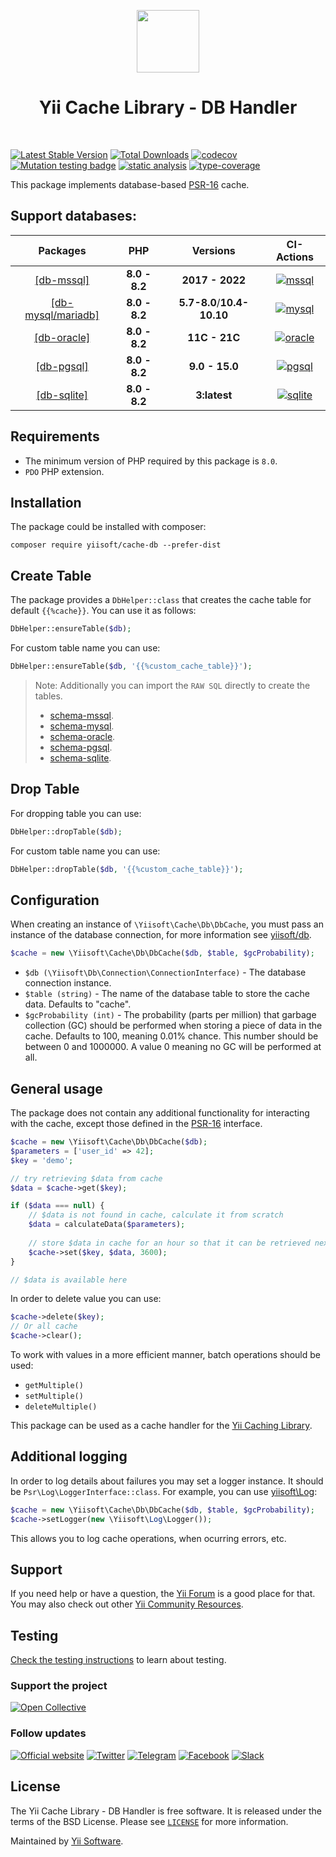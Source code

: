 <p align="center">
    <a href="https://github.com/yiisoft" target="_blank">
        <img src="https://yiisoft.github.io/docs/images/yii_logo.svg" height="100px">
    </a>
    <h1 align="center">Yii Cache Library - DB Handler</h1>
    <br>
</p>

[![Latest Stable Version](https://poser.pugx.org/yiisoft/cache-db/v/stable.png)](https://packagist.org/packages/yiisoft/cache-db)
[![Total Downloads](https://poser.pugx.org/yiisoft/cache-db/downloads.png)](https://packagist.org/packages/yiisoft/cache-db)
[![codecov](https://codecov.io/gh/yiisoft/cache-db/branch/master/graph/badge.svg?token=H7YALMK1YN)](https://codecov.io/gh/yiisoft/cache-db)
[![Mutation testing badge](https://img.shields.io/endpoint?style=flat&url=https%3A%2F%2Fbadge-api.stryker-mutator.io%2Fgithub.com%2Fyiisoft%2Fcache-db%2Fmaster)](https://dashboard.stryker-mutator.io/reports/github.com/yiisoft/cache-db/master)
[![static analysis](https://github.com/yiisoft/cache-db/workflows/static%20analysis/badge.svg)](https://github.com/yiisoft/cache-db/actions?query=workflow%3A%22static+analysis%22)
[![type-coverage](https://shepherd.dev/github/yiisoft/cache-db/coverage.svg)](https://shepherd.dev/github/yiisoft/cache-db)

This package implements database-based [PSR-16](https://www.php-fig.org/psr/psr-16/) cache.

## Support databases:

|                      Packages                       |      PHP      |    Versions     |                                                                        CI-Actions                                                                         |
|:---------------------------------------------------:|:-------------:|:---------------:|:---------------------------------------------------------------------------------------------------------------------------------------------------------:|
|  [[db-mssql]](https://github.com/yiisoft/db-mssql)  | **8.0 - 8.2** | **2017 - 2022** |  [![mssql](https://github.com/yiisoft/cache-db/actions/workflows/mssql.yml/badge.svg)](https://github.com/yiisoft/cache-db/actions/workflows/mssql.yml)   | |
|  [[db-mysql/mariadb]](https://github.com/yiisoft/db-mysql)  | **8.0 - 8.2** |  **5.7-8.0**/**10.4-10.10**  |  [![mysql](https://github.com/yiisoft/cache-db/actions/workflows/mysql.yml/badge.svg)](https://github.com/yiisoft/cache-db/actions/workflows/mysql.yml)   |
| [[db-oracle]](https://github.com/yiisoft/db-oracle) | **8.0 - 8.2** |  **11C - 21C**  | [![oracle](https://github.com/yiisoft/cache-db/actions/workflows/oracle.yml/badge.svg)](https://github.com/yiisoft/cache-db/actions/workflows/oracle.yml) |
|  [[db-pgsql]](https://github.com/yiisoft/db-pgsql)  | **8.0 - 8.2** | **9.0 - 15.0**  |  [![pgsql](https://github.com/yiisoft/cache-db/actions/workflows/pgsql.yml/badge.svg)](https://github.com/yiisoft/cache-db/actions/workflows/pgsql.yml)   |
| [[db-sqlite]](https://github.com/yiisoft/db-sqlite) | **8.0 - 8.2** |  **3:latest**   | [![sqlite](https://github.com/yiisoft/cache-db/actions/workflows/sqlite.yml/badge.svg)](https://github.com/yiisoft/cache-db/actions/workflows/sqlite.yml) |

## Requirements

- The minimum version of PHP required by this package is `8.0`.
- `PDO` PHP extension.

## Installation

The package could be installed with composer:

```
composer require yiisoft/cache-db --prefer-dist
```

## Create Table

The package provides a `DbHelper::class` that creates the cache table for default `{{%cache}}`. You can use it as follows:

```php
DbHelper::ensureTable($db);
```

For custom table name you can use:

```php
DbHelper::ensureTable($db, '{{%custom_cache_table}}');
```

> Note: Additionally you can import the `RAW SQL` directly to create the tables.
>
>- [schema-mssql](/docs/en/migration/schema-mssql.sql).
>- [schema-mysql](/docs/en/migration/schema-mysql.sql).
>- [schema-oracle](/docs/en/migration/schema-oci.sql).
>- [schema-pgsql](/docs/en/migration/schema-pgsql.sql).
>- [schema-sqlite](/docs/en/migration/schema-sqlite.sql).

## Drop Table

For dropping table you can use:

```php
DbHelper::dropTable($db);
```

For custom table name you can use:

```php
DbHelper::dropTable($db, '{{%custom_cache_table}}');
```

## Configuration

When creating an instance of `\Yiisoft\Cache\Db\DbCache`, you must pass an instance of the database connection,
for more information see [yiisoft/db](https://github.com/yiisoft/db/tree/master/docs/en#create-connection).

```php
$cache = new \Yiisoft\Cache\Db\DbCache($db, $table, $gcProbability);
```

- `$db (\Yiisoft\Db\Connection\ConnectionInterface)` - The database connection instance.
- `$table (string)` - The name of the database table to store the cache data. Defaults to "cache".
- `$gcProbability (int)` - The probability (parts per million) that garbage collection (GC) should
  be performed when storing a piece of data in the cache. Defaults to 100, meaning 0.01% chance.
  This number should be between 0 and 1000000. A value 0 meaning no GC will be performed at all.

## General usage

The package does not contain any additional functionality for interacting with the cache,
except those defined in the [PSR-16](https://www.php-fig.org/psr/psr-16/) interface.

```php
$cache = new \Yiisoft\Cache\Db\DbCache($db);
$parameters = ['user_id' => 42];
$key = 'demo';

// try retrieving $data from cache
$data = $cache->get($key);

if ($data === null) {
    // $data is not found in cache, calculate it from scratch
    $data = calculateData($parameters);
    
    // store $data in cache for an hour so that it can be retrieved next time
    $cache->set($key, $data, 3600);
}

// $data is available here
```

In order to delete value you can use:

```php
$cache->delete($key);
// Or all cache
$cache->clear();
```

To work with values in a more efficient manner, batch operations should be used:

- `getMultiple()`
- `setMultiple()`
- `deleteMultiple()`

This package can be used as a cache handler for the [Yii Caching Library](https://github.com/yiisoft/cache).

## Additional logging

In order to log details about failures you may set a logger instance. It should be `Psr\Log\LoggerInterface::class`. For example, you can use [yiisoft\Log](https://github.com/yiisoft/log):

```php
$cache = new \Yiisoft\Cache\Db\DbCache($db, $table, $gcProbability);
$cache->setLogger(new \Yiisoft\Log\Logger());
```

This allows you to log cache operations, when ocurring errors, etc.

## Support

If you need help or have a question, the [Yii Forum](https://forum.yiiframework.com/c/yii-3-0/db/68) is a good place for that.
You may also check out other [Yii Community Resources](https://www.yiiframework.com/community).

## Testing

[Check the testing instructions](/docs/en/testing.md) to learn about testing.

### Support the project

[![Open Collective](https://img.shields.io/badge/Open%20Collective-sponsor-7eadf1?logo=open%20collective&logoColor=7eadf1&labelColor=555555)](https://opencollective.com/yiisoft)

### Follow updates

[![Official website](https://img.shields.io/badge/Powered_by-Yii_Framework-green.svg?style=flat)](https://www.yiiframework.com/)
[![Twitter](https://img.shields.io/badge/twitter-follow-1DA1F2?logo=twitter&logoColor=1DA1F2&labelColor=555555?style=flat)](https://twitter.com/yiiframework)
[![Telegram](https://img.shields.io/badge/telegram-join-1DA1F2?style=flat&logo=telegram)](https://t.me/yii3en)
[![Facebook](https://img.shields.io/badge/facebook-join-1DA1F2?style=flat&logo=facebook&logoColor=ffffff)](https://www.facebook.com/groups/yiitalk)
[![Slack](https://img.shields.io/badge/slack-join-1DA1F2?style=flat&logo=slack)](https://yiiframework.com/go/slack)

## License

The Yii Cache Library - DB Handler is free software. It is released under the terms of the BSD License.
Please see [`LICENSE`](./LICENSE.md) for more information.

Maintained by [Yii Software](https://www.yiiframework.com/).
